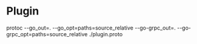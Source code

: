 # Plugin

protoc --go_out=. --go_opt=paths=source_relative --go-grpc_out=. --go-grpc_opt=paths=source_relative ./plugin.proto
